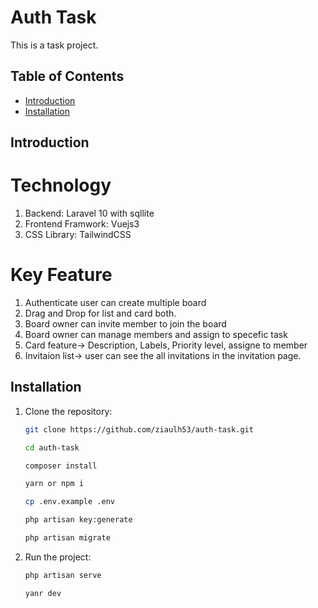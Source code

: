 # Auth Task

This is a task project.

## Table of Contents

- [Introduction](#introduction)
- [Installation](#installation)

## Introduction

# Technology
1. Backend: Laravel 10 with sqllite
2. Frontend Framwork: Vuejs3
3. CSS Library: TailwindCSS 

# Key Feature
1. Authenticate user can create multiple board
2. Drag and Drop for list and card both.
3. Board owner can invite member to join the board
4. Board owner can manage members and assign to specefic task
5. Card feature-> Description, Labels, Priority level, assigne to member
6. Invitaion list-> user can see the all invitations in the invitation page.

## Installation

1. Clone the repository:
   ```bash
   git clone https://github.com/ziaulh53/auth-task.git

   cd auth-task

   composer install

   yarn or npm i

   cp .env.example .env

   php artisan key:generate

   php artisan migrate

2. Run the project:
   ```bash
   php artisan serve

   yanr dev